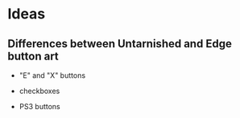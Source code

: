 # Ideas

## Differences between Untarnished and Edge button art

- "E" and "X" buttons

- checkboxes

- PS3 buttons
